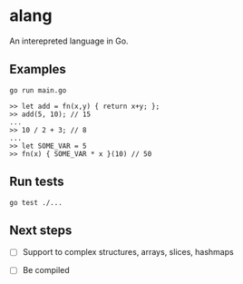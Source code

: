 # alang

An interepreted language in Go.

## Examples

`go run main.go`

```
>> let add = fn(x,y) { return x+y; };
>> add(5, 10); // 15
...
>> 10 / 2 + 3; // 8
...
>> let SOME_VAR = 5
>> fn(x) { SOME_VAR * x }(10) // 50
```

## Run tests

```
go test ./...
```

## Next steps 

- [ ] Support to complex structures, arrays, slices, hashmaps
- [ ] Be compiled

